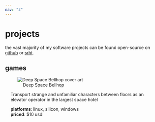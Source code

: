 ```yaml
---
nav: "3"
---
```


# projects
the vast majority of my software projects can be found open-source on <a href="https://github.com/tmaster-terrarian" target="_blank">github</a> or <a href="https://sr.ht/~bscit/" target="_blank">srht</a>.

<style>
div.project {
    >a {
        display: block;
        text-decoration: none;
        padding-block-end: 1px;
    }
    p, figcaption {
        padding: 0 2ch;
    }
}
</style>

## games
<div class="grid" data-cols="3">
    <div class="project">
        <a href="https://store.steampowered.com/app/3429210" target="_blank">
            <figure>
                <img src="/media/images/projects/dsb.png" alt="Deep Space Bellhop cover art">
                <figcaption><span>Deep Space Bellhop</span></figcaption>
            </figure>
            <p>Transport strange and unfamiliar characters between floors as an elevator operator in the largest space hotel</p>
            <p>
                <b>platforms</b>: linux, silicon, windows<br>
                <b>priced</b>: $10 usd
            </p>
        </a>
    </div>
</div>
